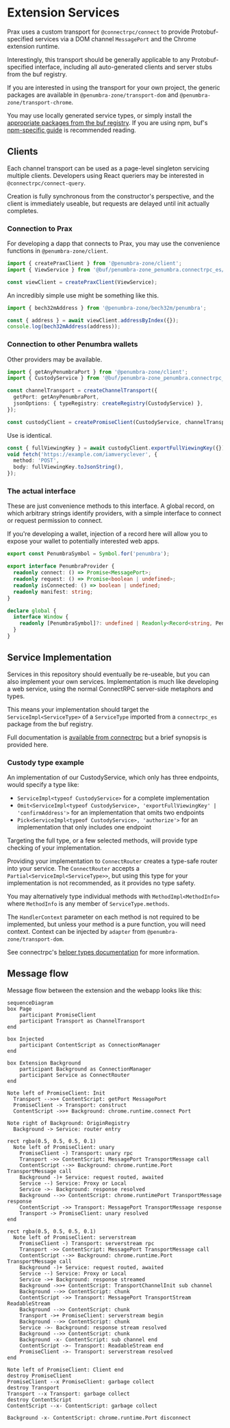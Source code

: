 # Extension Services

Prax uses a custom transport for `@connectrpc/connect` to provide
Protobuf-specified services via a DOM channel `MessagePort` and the Chrome
extension runtime.

Interestingly, this transport should be generally applicable to any
Protobuf-specified interface, including all auto-generated clients and server
stubs from the buf registry.

If you are interested in using the transport for
your own project, the generic packages are available in
`@penumbra-zone/transport-dom` and `@penumbra-zone/transport-chrome`.

You may use locally generated service types, or simply install the [appropriate
packages from the buf
registry](https://buf.build/penumbra-zone/penumbra/sdks/main). If you are using
npm, buf's [npm-specific guide](https://buf.build/docs/bsr/generated-sdks/npm)
is recommended reading.

## Clients

Each channel transport can be used as a page-level singleton servicing multiple
clients. Developers using React queriers may be interested in
`@connectrpc/connect-query`.

Creation is fully synchronous from the constructor's perspective, and the client
is immediately useable, but requests are delayed until init actually completes.

### Connection to Prax

For developing a dapp that connects to Prax, you may use the convenience functions in `@penumbra-zone/client`.

```ts
import { createPraxClient } from '@penumbra-zone/client';
import { ViewService } from '@buf/penumbra-zone_penumbra.connectrpc_es/penumbra/view/v1/view_connect';

const viewClient = createPraxClient(ViewService);
```

An incredibly simple use might be something like this.

```ts
import { bech32mAddress } from '@penumbra-zone/bech32m/penumbra';

const { address } = await viewClient.addressByIndex({});
console.log(bech32mAddress(address));
```

### Connection to other Penumbra wallets

Other providers may be available.

```ts
import { getAnyPenumbraPort } from '@penumbra-zone/client';
import { CustodyService } from '@buf/penumbra-zone_penumbra.connectrpc_es/penumbra/view/v1/view_connect';

const channelTransport = createChannelTransport({
  getPort: getAnyPenumbraPort,
  jsonOptions: { typeRegistry: createRegistry(CustodyService) },
});

const custodyClient = createPromiseClient(CustodyService, channelTransport);
```

Use is identical.

```ts
const { fullViewingKey } = await custodyClient.exportFullViewingKey({});
void fetch('https://example.com/iamveryclever', {
  method: 'POST',
  body: fullViewingKey.toJsonString(),
});
```

### The actual interface

These are just convenience methods to this interface. A global record, on which
arbitrary strings identify providers, with a simple interface to connect or
request permission to connect.

If you're developing a wallet, injection of a record here will allow you to
expose your wallet to potentially interested web apps.

<!-- keep in sync with @penumbra-zone/client/global.ts` -->

```ts
export const PenumbraSymbol = Symbol.for('penumbra');

export interface PenumbraProvider {
  readonly connect: () => Promise<MessagePort>;
  readonly request: () => Promise<boolean | undefined>;
  readonly isConnected: () => boolean | undefined;
  readonly manifest: string;
}

declare global {
  interface Window {
    readonly [PenumbraSymbol]?: undefined | Readonly<Record<string, PenumbraProvider>>;
  }
}
```

## Service Implementation

Services in this repository should eventually be re-useable, but you can also
implement your own services. Implementation is much like developing a web
service, using the normal ConnectRPC server-side metaphors and types.

This means your implementation should target the `ServiceImpl<ServiceType>` of a
`ServiceType` imported from a `connectrpc_es` package from the buf registry.

Full documentation is [available from
connectrpc](https://connectrpc.com/docs/node/implementing-services) but a brief
synopsis is provided here.

### Custody type example

An implementation of our CustodyService, which only has three endpoints,
would specify a type like:

- `ServiceImpl<typeof CustodyService>` for a complete implementation
- `Omit<ServiceImpl<typeof CustodyService>, 'exportFullViewingKey' | 'confirmAddress'>` for an implementation that omits two endpoints
- `Pick<ServiceImpl<typeof CustodyService>, 'authorize'>` for an implementation that only includes one endpoint

Targeting the full type, or a few selected methods, will provide type checking
of your implementation.

Providing your implementation to `ConnectRouter` creates a type-safe router into
your service. The `ConnectRouter` accepts a `Partial<ServiceImpl<ServiceType>>`,
but using this type for your implementation is not recommended, as it
provides no type safety.

You may alternatively type individual methods with `MethodImpl<MethodInfo>`
where `MethodInfo` is any member of `ServiceType.methods`.

The `HandlerContext` parameter on each method is not required to be implemented,
but unless your method is a pure function, you will need context. Context can be
injected by `adapter` from `@penumbra-zone/transport-dom`.

See connectrpc's [helper types
documentation](https://connectrpc.com/docs/node/implementing-services#helper-types)
for more information.

<!--
TODO: link to implementation in the codebase
-->

## Message flow

Message flow between the extension and the webapp looks like this:

<!--
TODO: review for necessary updates?
-->

```mermaid
sequenceDiagram
box Page
    participant PromiseClient
    participant Transport as ChannelTransport
end

box Injected
    participant ContentScript as ConnectionManager
end

box Extension Background
    participant Background as ConnectionManager
    participant Service as ConnectRouter
end

Note left of PromiseClient: Init
  Transport -->>+ ContentScript: getPort MessagePort
  PromiseClient -> Transport: construct
  ContentScript ->>+ Background: chrome.runtime.connect Port

Note right of Background: OriginRegistry
  Background -> Service: router entry

rect rgba(0.5, 0.5, 0.5, 0.1)
  Note left of PromiseClient: unary
    PromiseClient -) Transport: unary rpc
    Transport ->> ContentScript: MessagePort TransportMessage call
    ContentScript -->> Background: chrome.runtime.Port TransportMessage call
    Background -)+ Service: request routed, awaited
    Service --) Service: Proxy or Local
    Service ->- Background: response resolved
    Background -->> ContentScript: chrome.runtimePort TransportMessage response
    ContentScript ->> Transport: MessagePort TransportMessage response
    Transport -> PromiseClient: unary resolved
end

rect rgba(0.5, 0.5, 0.5, 0.1)
  Note left of PromiseClient: serverstream
    PromiseClient -) Transport: serverstream rpc
    Transport ->> ContentScript: MessagePort TransportMessage call
    ContentScript -->> Background: chrome.runtime.Port TransportMessage call
    Background -)+ Service: request routed, awaited
    Service --) Service: Proxy or Local
    Service ->+ Background: response streamed
    Background ->>+ ContentScript: TransportChannelInit sub channel
    Background -->> ContentScript: chunk
    ContentScript ->> Transport: MessagePort TransportStream ReadableStream
    Background -->> ContentScript: chunk
    Transport ->+ PromiseClient: serverstream begin
    Background -->> ContentScript: chunk
    Service ->- Background: response stream resolved
    Background -->> ContentScript: chunk
    Background -x- ContentScript: sub channel end
    ContentScript ->- Transport: ReadableStream end
    PromiseClient ->- Transport: serverstream resolved
end

Note left of PromiseClient: Client end
destroy PromiseClient
PromiseClient --x PromiseClient: garbage collect
destroy Transport
Transport --x Transport: garbage collect
destroy ContentScript
ContentScript --x- ContentScript: garbage collect

Background -x- ContentScript: chrome.runtime.Port disconnect
```
